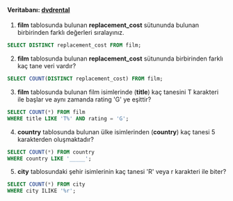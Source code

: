 #### Veritabanı: [dvdrental](https://www.postgresqltutorial.com/postgresql-sample-database/)

1.  **film** tablosunda bulunan **replacement_cost** sütununda bulunan birbirinden farklı değerleri sıralayınız.
```sql
SELECT DISTINCT replacement_cost FROM film;
```
2.  **film** tablosunda bulunan **replacement_cost** sütununda birbirinden farklı kaç tane veri vardır?
```sql
SELECT COUNT(DISTINCT replacement_cost) FROM film;
```
3.  **film** tablosunda bulunan film isimlerinde (**title**) kaç tanesini T karakteri ile başlar ve aynı zamanda rating 'G' ye eşittir?
```sql
SELECT COUNT(*) FROM film
WHERE title LIKE 'T%' AND rating = 'G';
```
4.  **country** tablosunda bulunan ülke isimlerinden (**country**) kaç tanesi 5 karakterden oluşmaktadır?
```sql
SELECT COUNT(*) FROM country
WHERE country LIKE '_____';
```
5.  **city** tablosundaki şehir isimlerinin kaç tanesi 'R' veya r karakteri ile biter?
```sql
SELECT COUNT(*) FROM city
WHERE city ILIKE '%r';
```
